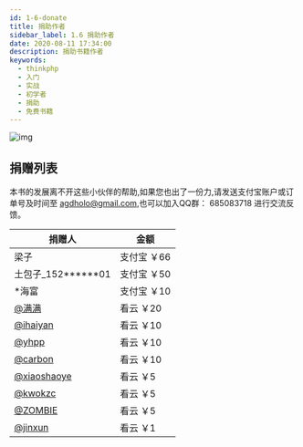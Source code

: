 ```yaml
---
id: 1-6-donate
title: 捐助作者
sidebar_label: 1.6 捐助作者
date: 2020-08-11 17:34:00
description: 捐助书籍作者
keywords:
  - thinkphp
  - 入门
  - 实战
  - 初学者
  - 捐助
  - 免费书籍
---
```


![img](https://box.kancloud.cn/d2f71a0b21cfbef00484bab14fe0afab_990x1502.jpg)

## 捐赠列表

本书的发展离不开这些小伙伴的帮助,如果您也出了一份力,请发送支付宝账户或订单号及时间至 agdholo@gmail.com,也可以加入QQ群： 685083718 进行交流反馈。

捐赠人 | 金额
------------ | -------------
梁子 | 支付宝 ￥66
土包子_152******01 | 支付宝 ￥50
*海富 | 支付宝 ￥10
[@满满](https://www.kancloud.cn/@alimanman) | 看云 ￥20
[@ihaiyan](https://www.kancloud.cn/@ihaiyan) | 看云 ￥10
[@yhpp](https://www.kancloud.cn/@yhpp) | 看云 ￥10
[@carbon](https://www.kancloud.cn/@carbon) | 看云 ￥10
[@xiaoshaoye](https://www.kancloud.cn/@xiaoshaoye) | 看云 ￥5
[@kwokzc](https://www.kancloud.cn/@kwokzc) | 看云 ￥5
[@ZOMBIE](https://www.kancloud.cn/@zombie2019) | 看云 ￥5
[@jinxun](https://www.kancloud.cn/@jinxun) | 看云 ￥1
